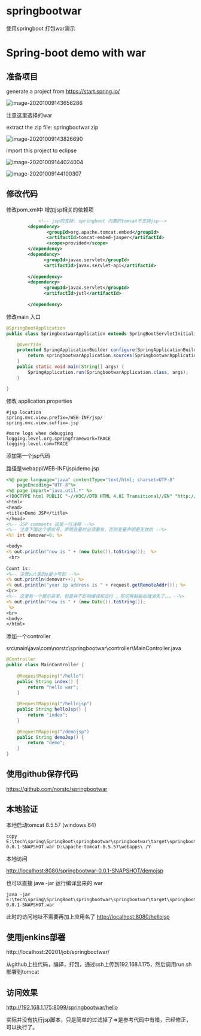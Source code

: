 # springbootwar

使用springboot 打包war演示



# Spring-boot demo with war

## 准备项目

generate a project from https://start.spring.io/

![image-20201009143656286](https://user-images.githubusercontent.com/5081981/95645202-73ba9000-0aef-11eb-9f8c-fa0b650ad74f.png)

注意这里选择的war



extract the zip file: springbootwar.zip

![image-20201009143826690](https://user-images.githubusercontent.com/5081981/95645203-75845380-0aef-11eb-8f40-e62b9e5de480.png)



import this project to eclipse



![image-20201009144024004](https://user-images.githubusercontent.com/5081981/95645205-761cea00-0aef-11eb-9a50-0c1fc603b90b.png)

![image-20201009144100307](https://user-images.githubusercontent.com/5081981/95645206-761cea00-0aef-11eb-9971-673693364773.png)



## 修改代码

修改pom.xml中 增加jsp相关的依赖项

```xml
		    <!-- jsp的支持: springboot 内置的tomcat不支持jsp-->
        <dependency>
               <groupId>org.apache.tomcat.embed</groupId>
               <artifactId>tomcat-embed-jasper</artifactId>
               <scope>provided</scope>
        </dependency> 
		<dependency>
              <groupId>javax.servlet</groupId>
              <artifactId>javax.servlet-api</artifactId>
              
        </dependency>
        <dependency>
              <groupId>javax.servlet</groupId>
              <artifactId>jstl</artifactId>
            
        </dependency>
```



修改main 入口

```java
@SpringBootApplication
public class SpringbootwarApplication extends SpringBootServletInitializer{

	@Override
	protected SpringApplicationBuilder configure(SpringApplicationBuilder springbootwarApplication) {
		return springbootwarApplication.sources(SpringbootwarApplication.class);
	}
	public static void main(String[] args) {
		SpringApplication.run(SpringbootwarApplication.class, args);
	}

}
```



修改 application.properties

```properties
#jsp location
spring.mvc.view.prefix=/WEB-INF/jsp/
spring.mvc.view.suffix=.jsp

#more logs when debugging
logging.level.org.springframework=TRACE
logging.level.com=TRACE
```



添加第一个jsp代码

路径是webapp\WEB-INF\jsp\demo.jsp



```jsp
<%@ page language="java" contentType="text/html; charset=UTF-8"
    pageEncoding="UTF-8"%>
<%@ page import="java.util.*" %>
<!DOCTYPE html PUBLIC "-//W3C//DTD HTML 4.01 Transitional//EN" "http://www.w3.org/TR/html4/loose.dtd">
<html>
<head>
<title>Demo JSP</title>
</head>
<%-- JSP comments 这是一行注释 --%>
<%-- 注意下面这个感叹号，声明变量时必须要有，否则变量声明是无效的 --%>
<%! int demovar=0; %>

<body>
<% out.println("now is " + (new Date()).toString());  %>
 <br>
 
Count is:
<%-- 注意out里的o是小写的 --%>
<% out.println(demovar++); %>
<% out.println("your ip address is " + request.getRemoteAddr()); %>
<br>
<%-- 这里有一个提示异常，但是并不影响编译和运行 ，剪切再黏贴后就消失了。。。--%>
<% out.println("now is " + (new Date()).toString()); 
 %>
<br>
<body>
</html>
```



添加一个controller

src\main\java\com\norstc\springbootwar\controller\MainController.java



```java
@Controller
public class MainController {
	
	@RequestMapping("/hello")
	public String index() {
		return "hello war";
	}
	
	@RequestMapping("/hellojsp")
	public String helloJsp() {
		return "index";
	}
	
	@RequestMapping("/demojsp")
	public String demoJsp() {
		return "demo";
	}
}
```



## 使用github保存代码

https://github.com/norstc/springbootwar



## 本地验证

本地启动tomcat 8.5.57 (windows 64)



```batch
copy E:\tech\spring\SpringBoot\springbootwar\springbootwar\target\springbootwar-0.0.1-SNAPSHOT.war D:\apache-tomcat-8.5.57\webapps\ /Y
```



本地访问

<http://localhost:8080/springbootwar-0.0.1-SNAPSHOT/demojsp>





也可以直接 java -jar 运行编译出来的 war

```shell
java -jar E:\tech\spring\SpringBoot\springbootwar\springbootwar\target\springbootwar-0.0.1-SNAPSHOT.war
```

此时的访问地址不需要再加上应用名了
<http://localhost:8080/hellojsp>


## 使用jenkins部署

http://localhost:20201/job/springbootwar/

从github上拉代码，编译，打包，通过ssh上传到192.168.1.175，然后调用run.sh 部署到tomcat

## 访问效果

http://192.168.1.175:8099/springbootwar/hello

实际并没有执行jsp脚本，只是简单的过滤掉了=>是参考代码中有错，已经修正，可以执行了。
